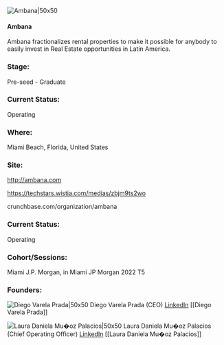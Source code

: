 

![Ambana|50x50](https://apimg.techstars.com/profiles/1661462405878_283389.png)

#### Ambana
Ambana fractionalizes rental properties to make it possible for anybody to easily invest in Real Estate opportunities in Latin America.

### Stage: 
Pre-seed - Graduate 

### Current Status: 
Operating

### Where:
Miami Beach, Florida, United States

### Site:
http://ambana.com

https://techstars.wistia.com/medias/zbjm9ts2wo

crunchbase.com/organization/ambana

### Current Status: 
Operating

### Cohort/Sessions: 
Miami J.P. Morgan, in Miami JP Morgan 2022 T5

### Founders: 

![Diego Varela Prada|50x50](https://www.f6s.com/static-resource/images/profile-placeholder-user.jpg) Diego Varela Prada (CEO) [LinkedIn](https://linkedin.com/in/diegovarela) [[Diego Varela Prada]]

![Laura Daniela Mu�oz Palacios|50x50]() Laura Daniela Mu�oz Palacios (Chief Operating Officer) [LinkedIn](https://) [[Laura Daniela Mu�oz Palacios]]


